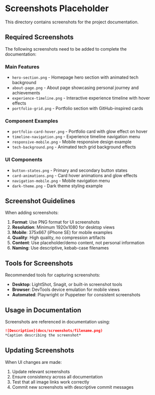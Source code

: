# Screenshots Placeholder

This directory contains screenshots for the project documentation.

## Required Screenshots

The following screenshots need to be added to complete the documentation:

### Main Features
- `hero-section.png` - Homepage hero section with animated tech background
- `about-page.png` - About page showcasing personal journey and achievements  
- `experience-timeline.png` - Interactive experience timeline with hover effects
- `portfolio-grid.png` - Portfolio section with GitHub-inspired cards

### Component Examples
- `portfolio-card-hover.png` - Portfolio card with glow effect on hover
- `timeline-navigation.png` - Experience timeline navigation menu
- `responsive-mobile.png` - Mobile responsive design example
- `tech-background.png` - Animated tech grid background effects

### UI Components
- `button-states.png` - Primary and secondary button states
- `card-animations.png` - Card hover animations and glow effects
- `navigation-mobile.png` - Mobile navigation menu
- `dark-theme.png` - Dark theme styling example

## Screenshot Guidelines

When adding screenshots:

1. **Format**: Use PNG format for UI screenshots
2. **Resolution**: Minimum 1920x1080 for desktop views
3. **Mobile**: 375x667 (iPhone SE) for mobile examples
4. **Quality**: High quality, no compression artifacts
5. **Content**: Use placeholder/demo content, not personal information
6. **Naming**: Use descriptive, kebab-case filenames

## Tools for Screenshots

Recommended tools for capturing screenshots:

- **Desktop**: LightShot, Snagit, or built-in screenshot tools
- **Browser**: DevTools device emulation for mobile views
- **Automated**: Playwright or Puppeteer for consistent screenshots

## Usage in Documentation

Screenshots are referenced in documentation using:

```markdown
![Description](docs/screenshots/filename.png)
*Caption describing the screenshot*
```

## Updating Screenshots

When UI changes are made:

1. Update relevant screenshots
2. Ensure consistency across all documentation
3. Test that all image links work correctly
4. Commit new screenshots with descriptive commit messages

